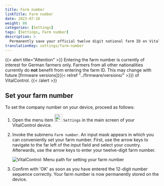 ```yaml
---
title: Farm number
linkTitle: Farm number
date: 2023-07-26
weight: 80
categories: [Settings]
tags: [Settings, Farm number]
description: >
  Permanently save your official twelve digit national farm ID on VitalControl device.
translationKey: settings/farm-number
---
```

{{< alert title="Attention" >}}
Entering the farm number is currently of interest for German farmers only. Farmers from all other nationalities currently do **not** benefit from entering the farm ID. This may change with future [firmware versions]({{< relref "../firmware/versions/" >}}) of VitalControl.
{{< /alert >}}

## Set your farm number

To set the company number on your device, proceed as follows:

1. Open the menu item <img src="/icons/gear.svg" width="25" align="bottom" alt="Settings" /> `Settings` in the main screen of your VitalControl device.

2. Invoke the submenu `Farm number`. An input mask appears in which you can conveniently set your farm number. First, use the arrow keys to navigate to the far left of the input field and select your country. Afterwards, use the arrow keys to enter your twelve-digit farm number.

   ![VitalControl: Menu path for setting your farm number](../images/farm-number.png "Setting your farm number")

3. Confirm with 'OK' as soon as you have entered the 12-digit number sequence correctly. Your farm number is now permanently stored on the device.
